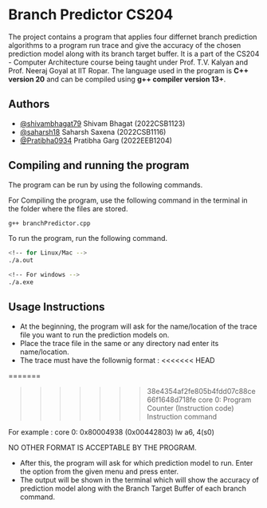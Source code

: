 # Branch Predictor CS204

The project contains a program that applies four differnet branch prediction algorithms to a program run trace and give the accuracy of the chosen prediction model along with its branch target buffer. It is a part of the CS204 - Computer Architecture course being taught under Prof. T.V. Kalyan and Prof. Neeraj Goyal at IIT Ropar. The language used in the program is **C++ version 20** and can be compiled using **g++ compiler version 13+**.

## Authors

- [@shivambhagat79](https://www.github.com/shivambhagat79) Shivam Bhagat (2022CSB1123)
- [@saharsh18](https://github.com/saharsh18) Saharsh Saxena (2022CSB1116)
- [@Pratibha0934](https://github.com/Pratibha0934) Pratibha Garg (2022EEB1204)

## Compiling and running the program

The program can be run by using the following commands.

For Compiling the program, use the following command in the terminal in the folder where the files are stored.

```bash
g++ branchPredictor.cpp
```

To run the program, run the following command.

```bash
<!-- for Linux/Mac -->
./a.out

<!-- For windows -->
./a.exe
```

## Usage Instructions

- At the beginning, the program will ask for the name/location of the trace file you want to run the prediction models on.
- Place the trace file in the same or any directory nad enter its name/location.
- The trace must have the follownig format :
<<<<<<< HEAD

=======
>>>>>>> 38e4354af2fe805b4fdd07c88ce66f1648d718fe
  core 0: Program Counter (Instruction code) Instruction command

  For example :
  core 0: 0x80004938 (0x00442803) lw a6, 4(s0)

  NO OTHER FORMAT IS ACCEPTABLE BY THE PROGRAM.

- After this, the program will ask for which prediction model to run. Enter the option from the given menu and press enter.
- The output will be shown in the terminal which will show the accuracy of prediction model along with the Branch Target Buffer of each branch command.
